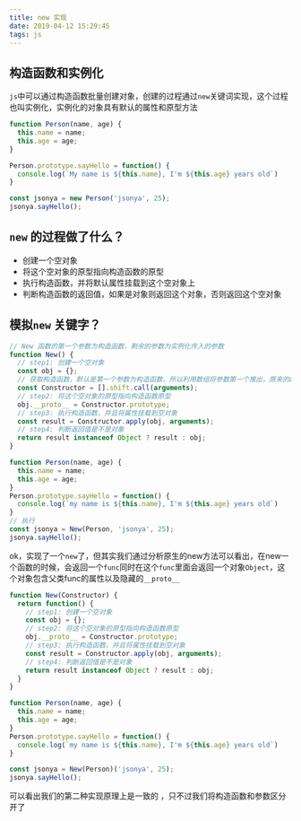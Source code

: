 ```yaml
---
title: new 实现
date: 2019-04-12 15:29:45
tags: js
---
```

## 构造函数和实例化
`js`中可以通过构造函数批量创建对象，创建的过程通过`new`关键词实现，这个过程也叫实例化，实例化的对象具有默认的属性和原型方法
```js
function Person(name, age) {
  this.name = name;
  this.age = age;
}

Person.prototype.sayHello = function() {
  console.log(`My name is ${this.name}, I'm ${this.age} years old`)
}

const jsonya = new Person('jsonya', 25);
jsonya.sayHello();
```

## `new` 的过程做了什么？
- 创建一个空对象
- 将这个空对象的原型指向构造函数的原型
- 执行构造函数，并将默认属性挂载到这个空对象上
- 判断构造函数的返回值，如果是对象则返回这个对象，否则返回这个空对象

## 模拟`new` 关键字？
```js
// New 函数的第一个参数为构造函数，剩余的参数为实例化传入的参数
function New() {
  // step1: 创建一个空对象
  const obj = {};
  // 获取构造函数，默认是第一个参数为构造函数，所以利用数组将参数第一个推出，原来的arguments只剩下非构造函数部分
  const Constructor = [].shift.call(arguments);
  // step2: 将这个空对象的原型指向构造函数原型
  obj.__proto__ = Constructor.prototype;
  // step3: 执行构造函数，并且将属性挂载到空对象
  const result = Constructor.apply(obj, arguments);
  // step4: 判断返回值是不是对象
  return result instanceof Object ? result : obj;
}

function Person(name, age) {
  this.name = name;
  this.age = age;
}
Person.prototype.sayHello = function() {
  console.log(`my name is ${this.name}, I'm ${this.age} years old`)
}
// 执行
const jsonya = New(Person, 'jsonya', 25);
jsonya.sayHello();
```

ok，实现了一个`new`了，但其实我们通过分析原生的new方法可以看出，在new一个函数的时候，会返回一个`func`同时在这个`func`里面会返回一个对象`Object`，这个对象包含父类func的属性以及隐藏的`__proto__`

```js
function New(Constructor) {
  return function() {
    // step1: 创建一个空对象
    const obj = {};
    // step2: 将这个空对象的原型指向构造函数原型
    obj.__proto__ = Constructor.prototype;
    // step3: 执行构造函数，并且将属性挂载到空对象
    const result = Constructor.apply(obj, arguments);
    // step4: 判断返回值是不是对象
    return result instanceof Object ? result : obj;
  }
}

function Person(name, age) {
  this.name = name;
  this.age = age;
}
Person.prototype.sayHello = function() {
  console.log(`my name is ${this.name}, I'm ${this.age} years old`)
}

const jsonya = New(Person)('jsonya', 25);
jsonya.sayHello();
```
可以看出我们的第二种实现原理上是一致的 ，只不过我们将构造函数和参数区分开了
